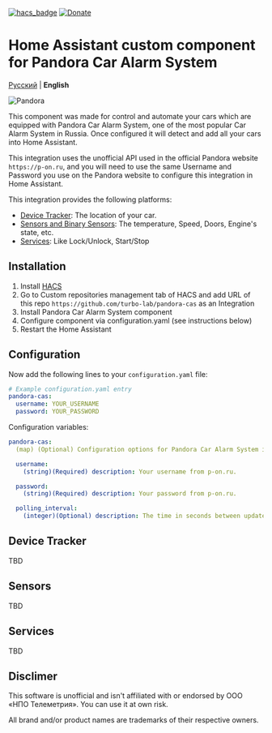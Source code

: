 [![hacs_badge](https://img.shields.io/badge/HACS-Custom-orange.svg)](https://github.com/custom-components/hacs)
[![Donate](https://img.shields.io/badge/donate-Yandex-orange.svg)](https://money.yandex.ru/to/41001690673042)

# Home Assistant custom component for Pandora Car Alarm System

[Русский](https://github.com/turbo-lab/pandora-cas/blob/master/README.md) | **English**

![Pandora](https://raw.githubusercontent.com/turbo-lab/pandora-cas/master/images/pandora.gif)

This component was made for control and automate your cars which are equipped with Pandora Car Alarm System, one of the most popular Car Alarm System in Russia. Once configured it will detect and add all your cars into Home Assistant.

This integration uses the unofficial API used in the official Pandora website ```https://p-on.ru```, and you will need to use the same Username and Password you use on the Pandora website to configure this integration in Home Assistant.

This integration provides the following platforms:

- [Device Tracker](#device-tracker): The location of your car.
- [Sensors and Binary Sensors](#sensors): The temperature, Speed, Doors, Engine's state, etc.
- [Services](#services): Like Lock/Unlock, Start/Stop

## Installation

1. Install [HACS](https://hacs.xyz/docs/installation/manual)
1. Go to Custom repositories management tab of HACS and add URL of this repo ```https://github.com/turbo-lab/pandora-cas``` as an Integration
1. Install Pandora Car Alarm System component
1. Configure component via configuration.yaml (see instructions below)
1. Restart the Home Assistant

## Configuration

Now add the following lines to your `configuration.yaml` file:

```yaml
# Example configuration.yaml entry
pandora-cas:
  username: YOUR_USERNAME
  password: YOUR_PASSWORD
```

Configuration variables:

```yaml
pandora-cas:
  (map) (Optional) Configuration options for Pandora Car Alarm System integration.

  username:
    (string)(Required) description: Your username from p-on.ru.

  password:
    (string)(Required) description: Your password from p-on.ru.

  polling_interval:
    (integer)(Optional) description: The time in seconds between updates from Pandora's website. Default value: 60s

```

## Device Tracker

TBD

## Sensors

TBD

## Services

TBD

## Disclimer

This software is unofficial and isn't affiliated with or endorsed by ООО «НПО Телеметрия». You can use it at own risk.

All brand and/or product names are trademarks of their respective owners.
